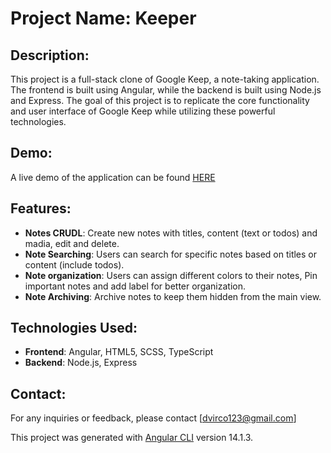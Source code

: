 # Project Name: Keeper

## Description:
This project is a full-stack clone of Google Keep, a note-taking application. The frontend is built using Angular, while the backend is built using Node.js and Express. The goal of this project is to replicate the core functionality and user interface of Google Keep while utilizing these powerful technologies.

## Demo:
A live demo of the application can be found [HERE](https://your-username.github.io/google-keep-clone)

<!-- ![Screenshot 1](/screenshots/screenshot1.png)
![Screenshot 2](/screenshots/screenshot2.png) -->

## Features:
- **Notes CRUDL**: Create new notes with titles, content (text or todos) and madia, edit and delete.
- **Note Searching**: Users can search for specific notes based on titles or content (include todos).
- **Note organization**: Users can assign different colors to their notes, Pin important notes and add label for better organization.
- **Note Archiving**: Archive notes to keep them hidden from the main view.

## Technologies Used:
- **Frontend**: Angular, HTML5, SCSS, TypeScript
- **Backend**: Node.js, Express

<!-- ## Technologies Used:
- **Frontend**: 
  - Angular: A powerful JavaScript framework for building dynamic web applications.
  - HTML: Markup language used for creating the structure and layout of web pages.
  - SCSS: Stylesheet language used for describing the presentation of a document written in HTML.
  - TypeScript: A statically typed superset of JavaScript that compiles to plain JavaScript.
  
- **Backend**: 
  - Node.js: A JavaScript runtime built on Chrome's V8 JavaScript engine.
  - Express: A fast and minimalist web application framework for Node.js. -->

## Contact:
For any inquiries or feedback, please contact [dvirco123@gmail.com]

This project was generated with [Angular CLI](https://github.com/angular/angular-cli) version 14.1.3.